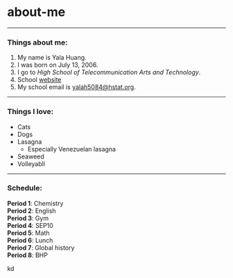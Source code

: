 # **about-me**

---

### Things about me:

1. My name is Yala Huang.
2. I was born on July 13, 2006.
3. I go to _High School of Telecommunication Arts and Technology_.
4. School [website](https://www.hstat.org/)
5. My school email is yalah5084@hstat.org.

---

### Things I love:

* Cats
* Dogs 
* Lasagna
  * Especially Venezuelan lasagna
* Seaweed
* Volleyabll

---

### Schedule:

**Period 1**: Chemistry  
**Period 2**: English  
**Period 3**: Gym  
**Period 4**: SEP10  
**Period 5**: Math  
**Period 6**: Lunch  
**Period 7**: Global history  
**Period 8**: BHP  

kd

